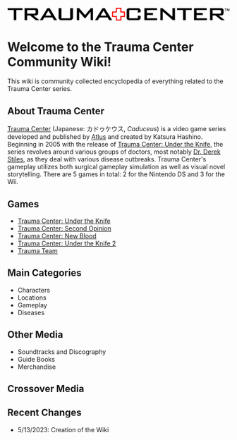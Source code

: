 ![Recurring Western logo for the series.](Trauma_center_logo.png)
# Welcome to the Trauma Center Community Wiki!

This wiki is community collected encyclopedia of everything related to the Trauma Center series.	

## About Trauma Center

[Trauma Center](general/tc.md) (Japanese: カドゥケウス, *Caduceus*) is a video game series developed and published by [Atlus](general/atlus.md) and created by Katsura Hashino. Beginning in 2005 with the release of [Trauma Center: Under the Knife](games/utk/utk.md), the series revolves around various groups of doctors, most notably [Dr. Derek Stiles](games/so/characters/derek.md), as they deal with various disease outbreaks. Trauma Center's gameplay utilizes both surgical gameplay simulation as well as visual novel storytelling. There are 5 games in total: 2 for the Nintendo DS and 3 for the Wii. 

## Games

* [Trauma Center: Under the Knife](games/utk/utk.md)
* [Trauma Center: Second Opinion](games/so/so.md)
* [Trauma Center: New Blood](games/nb/nb.md)
* [Trauma Center: Under the Knife 2](games/utk2/utk2.md)
* [Trauma Team](games/tt/tt.md)

## Main Categories

* Characters
* Locations
* Gameplay
* Diseases

## Other Media

* Soundtracks and Discography
* Guide Books
* Merchandise

## Crossover Media

## Recent Changes

* 5/13/2023: Creation of the Wiki